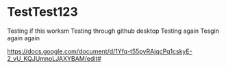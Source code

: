 # TestTest123

Testing if this worksm
Testing through github desktop
Testing again
Tesgin again again

https://docs.google.com/document/d/1Yfq-t55pyRAjqcPq1cskyE-2_vU_KQJUmnoLJAXYBAM/edit#
